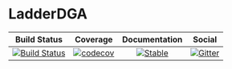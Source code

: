 # LadderDGA


|     Build Status    |      Coverage      |  Documentation |      Social    |
| ------------------- |:------------------:| :-------------:| :-------------:|
| [![Build Status](https://github.com/Atomtomate/LadderDGA.jl/workflows/CI/badge.svg)](https://github.com/Atomtomate/LadderDGA.jl/actions) |   [![codecov](https://codecov.io/gh/Atomtomate/LadderDGA.jl/branch/master/graph/badge.svg?token=msJVfWnlJI)](https://codecov.io/gh/Atomtomate/LadderDGA.jl) | [![Stable](https://img.shields.io/badge/docs-stable-blue.svg)](https://atomtomate.github.io/LadderDGA.jl/stable/) |[![Gitter](https://badges.gitter.im/JuliansBastelecke/LadderDGA.svg)](https://gitter.im/JuliansBastelecke/LadderDGA?utm_source=badge&utm_medium=badge&utm_campaign=pr-badge) |
